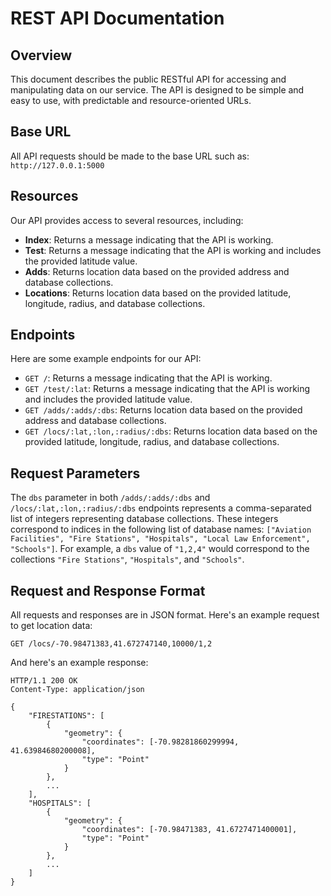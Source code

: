 # REST API Documentation

## Overview
This document describes the public RESTful API for accessing and manipulating data on our service. The API is designed to be simple and easy to use, with predictable and resource-oriented URLs.

## Base URL
All API requests should be made to the base URL such as: `http://127.0.0.1:5000`

## Resources
Our API provides access to several resources, including:

- **Index**: Returns a message indicating that the API is working.
- **Test**: Returns a message indicating that the API is working and includes the provided latitude value.
- **Adds**: Returns location data based on the provided address and database collections.
- **Locations**: Returns location data based on the provided latitude, longitude, radius, and database collections.

## Endpoints
Here are some example endpoints for our API:

- `GET /`: Returns a message indicating that the API is working.
- `GET /test/:lat`: Returns a message indicating that the API is working and includes the provided latitude value.
- `GET /adds/:adds/:dbs`: Returns location data based on the provided address and database collections.
- `GET /locs/:lat,:lon,:radius/:dbs`: Returns location data based on the provided latitude, longitude, radius, and database collections.

## Request Parameters
The `dbs` parameter in both `/adds/:adds/:dbs` and `/locs/:lat,:lon,:radius/:dbs` endpoints represents a comma-separated list of integers representing database collections. These integers correspond to indices in the following list of database names: `["Aviation Facilities", "Fire Stations", "Hospitals", "Local Law Enforcement", "Schools"]`. For example, a `dbs` value of `"1,2,4"` would correspond to the collections `"Fire Stations"`, `"Hospitals"`, and `"Schools"`.

## Request and Response Format
All requests and responses are in JSON format. Here's an example request to get location data:

```
GET /locs/-70.98471383,41.672747140,10000/1,2
```

And here's an example response:

```
HTTP/1.1 200 OK
Content-Type: application/json

{
    "FIRESTATIONS": [
        {
            "geometry": {
                "coordinates": [-70.98281860299994, 41.63984680200008],
                "type": "Point"
            }
        },
        ...
    ],
    "HOSPITALS": [
        {
            "geometry": {
                "coordinates": [-70.98471383, 41.6727471400001],
                "type": "Point"
            }
        },
        ...
    ]
}
```
